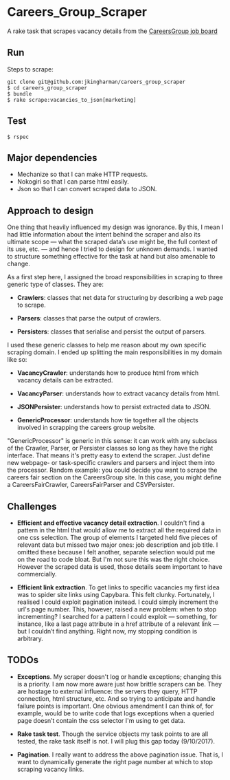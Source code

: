 # Careers_Group_Scraper

A rake task that scrapes vacancy details from the [CareersGroup job board](https://jobonline.thecareersgroup.co.uk/careersgroup/student/)

## Run ##

Steps to scrape:

```
git clone git@github.com:jkingharman/careers_group_scraper
$ cd careers_group_scraper
$ bundle
$ rake scrape:vacancies_to_json[marketing]
```

## Test ##

```
$ rspec
```

## Major dependencies ##

* Mechanize so that I can make HTTP requests.
* Nokogiri so that I can parse html easily.
* Json so that I can convert scraped data to JSON.

## Approach to design ##

One thing that heavily influenced my design was ignorance. By this, I mean I had little information about the intent behind the scraper and also its ultimate scope — what the scraped data’s use might be, the full context of its use, etc. — and hence I tried to design for unknown demands. I wanted to structure something effective for the task at hand but also amenable to change.

As a first step here, I assigned the broad responsibilities in scraping to three generic type of classes. They are:

* __Crawlers__: classes that net data for structuring by describing a web page to scrape.

* __Parsers__: classes that parse the output of crawlers.

* __Persisters__: classes that serialise and persist the output of parsers.

I used these generic classes to help me reason about my own specific scraping domain. I ended up splitting the main responsibilities in my domain like so:

* __VacancyCrawler__: understands how to produce html from which vacancy details can be extracted.

* __VacancyParser__: understands how to extract vacancy details from html.

* __JSONPersister__: understands how to persist extracted data to JSON.

* __GenericProcessor__: understands how tie together all the objects involved in scrapping the careers group website.

"GenericProcessor" is generic in this sense: it can work with any subclass of the Crawler, Parser, or Persister classes so long as they have the right interface. That means it's pretty easy to extend the scraper. Just define new webpage- or task-specific crawlers and parsers and inject them into the processor. Random example: you could decide you want to scrape the careers fair section on the CareersGroup site. In this case, you might define a CareersFairCrawler, CareersFairParser and CSVPersister.


## Challenges ##

* __Efficient and effective vacancy detail extraction__. I couldn't find a pattern in the html that would allow me to extract all the required data in one css selection. The group of elements I targeted held five pieces of relevant data but missed two major ones: job description and job title. I omitted these because I felt another, separate selection would put me on the road to code bloat. But I'm not sure this was the right choice. However the scraped data is used, those details seem important to have commercially.


* __Efficient link extraction__. To get links to specific vacancies my first idea was to spider site links using Capybara. This felt clunky. Fortunately, I realised I could exploit pagination instead. I could simply increment the url's page number. This, however, raised a new problem: when to stop incrementing? I searched for a pattern I could exploit — something, for instance, like a last page attribute in a href attribute of a relevant link — but I couldn’t find anything. Right now, my stopping condition is arbitrary.

## TODOs ##

* __Exceptions__. My scraper doesn't log or handle exceptions; changing this is a priority. I am now more aware just how brittle scrapers can be. They are hostage to external influence: the servers they query, HTTP connection, html structure, etc. And so trying to anticipate and handle failure points is important. One obvious amendment I can think of, for example, would be to write code that logs exceptions when a queried page doesn’t contain the css selector I'm using to get data.

* __Rake task test__. Though the service objects my task points to are all tested, the rake task itself is not. I will plug this gap today (9/10/2017).

* __Pagination__. I really want to address the above pagination issue. That is, I want to dynamically generate the right page number at which to stop scraping vacancy links.
